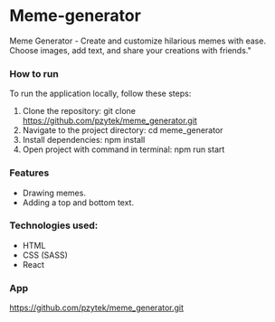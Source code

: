 # Meme-generator

Meme Generator - Create and customize hilarious memes with ease. Choose images, add text, and share your creations with friends."

### How to run

To run the application locally, follow these steps:

1. Clone the repository: git clone https://github.com/pzytek/meme_generator.git
2. Navigate to the project directory: cd meme_generator
3. Install dependencies: npm install
4. Open project with command in terminal: npm run start

### Features

- Drawing memes.
- Adding a top and bottom text.

### Technologies used:

- HTML
- CSS (SASS)
- React

### App

https://github.com/pzytek/meme_generator.git
